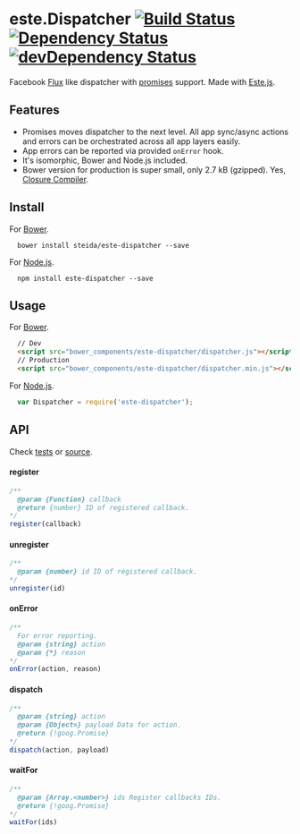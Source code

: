 # este.Dispatcher [![Build Status](https://secure.travis-ci.org/steida/este-dispatcher.png?branch=master)](http://travis-ci.org/steida/este-dispatcher) [![Dependency Status](https://david-dm.org/steida/este-dispatcher.png)](https://david-dm.org/steida/este-dispatcher) [![devDependency Status](https://david-dm.org/steida/este-dispatcher/dev-status.png)](https://david-dm.org/steida/este-dispatcher#info=devDependencies)

Facebook [Flux](https://github.com/facebook/flux) like dispatcher with [promises](https://promisesaplus.com/) support. Made with [Este.js](https://github.com/steida/este).

## Features

  - Promises moves dispatcher to the next level. All app sync/async actions and errors can be orchestrated across all app layers easily.
  - App errors can be reported via provided `onError` hook.
  - It's isomorphic, Bower and Node.js included.
  - Bower version for production is super small, only 2.7 kB (gzipped). Yes, [Closure Compiler](https://developers.google.com/closure/compiler/).

## Install

For [Bower](http://bower.io/).

```
  bower install steida/este-dispatcher --save
```

For [Node.js](http://nodejs.org/).

```
  npm install este-dispatcher --save
```

## Usage

For [Bower](http://bower.io/).

```html
  // Dev
  <script src="bower_components/este-dispatcher/dispatcher.js"></script>
  // Production
  <script src="bower_components/este-dispatcher/dispatcher.min.js"></script>
```

For [Node.js](http://nodejs.org/).

```js
  var Dispatcher = require('este-dispatcher');
```

## API

Check [tests](https://github.com/steida/este-library/blob/master/este/dispatcher/dispatcher_test.coffee) or [source](https://github.com/steida/este-library/blob/master/este/dispatcher/dispatcher.coffee).

#### register

```js
/**
  @param {Function} callback
  @return {number} ID of registered callback.
*/
register(callback)
```

#### unregister

```js
/**
  @param {number} id ID of registered callback.
*/
unregister(id)
```

#### onError

```js
/**
  For error reporting.
  @param {string} action
  @param {*} reason
*/
onError(action, reason) 
```

#### dispatch

```js
/**
  @param {string} action
  @param {Object=} payload Data for action.
  @return {!goog.Promise}
*/
dispatch(action, payload)
```

#### waitFor

```js
/**
  @param {Array.<number>} ids Register callbacks IDs.
  @return {!goog.Promise}
*/
waitFor(ids)
```

